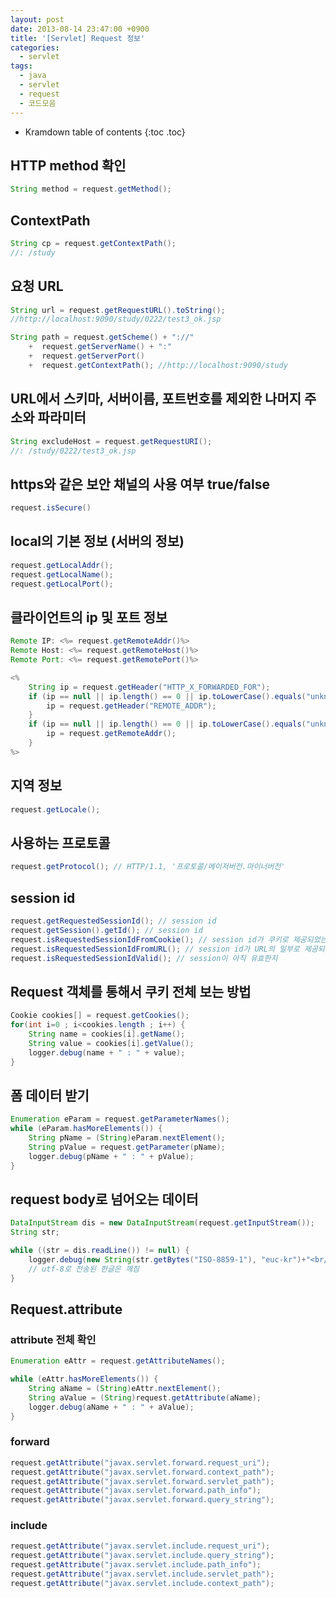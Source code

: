 ```yaml
---
layout: post
date: 2013-08-14 23:47:00 +0900
title: '[Servlet] Request 정보'
categories:
  - servlet
tags:
  - java
  - servlet
  - request
  - 코드모음
---
```


* Kramdown table of contents
{:toc .toc}

## HTTP method 확인

```java
String method = request.getMethod();
```

## ContextPath

```java
String cp = request.getContextPath();
//: /study
```

## 요청 URL

```java
String url = request.getRequestURL().toString();
//http://localhost:9090/study/0222/test3_ok.jsp

String path = request.getScheme() + "://"
    +  request.getServerName() + ":"
    +  request.getServerPort()
    +  request.getContextPath(); //http://localhost:9090/study
```

## URL에서 스키마, 서버이름, 포트번호를 제외한 나머지 주소와 파라미터

```java
String excludeHost = request.getRequestURI();
//: /study/0222/test3_ok.jsp
```

## https와 같은 보안 채널의 사용 여부 true/false

```java
request.isSecure()
```

## local의 기본 정보 (서버의 정보)

```java
request.getLocalAddr();
request.getLocalName();
request.getLocalPort();
```

## 클라이언트의 ip 및 포트 정보

```java
Remote IP: <%= request.getRemoteAddr()%>
Remote Host: <%= request.getRemoteHost()%>
Remote Port: <%= request.getRemotePort()%>

<%
    String ip = request.getHeader("HTTP_X_FORWARDED_FOR");
    if (ip == null || ip.length() == 0 || ip.toLowerCase().equals("unknown")) {
        ip = request.getHeader("REMOTE_ADDR");
    }
    if (ip == null || ip.length() == 0 || ip.toLowerCase().equals("unknown")) {
        ip = request.getRemoteAddr();
    }
%>
```

## 지역 정보

```java
request.getLocale();
```

## 사용하는 프로토콜

```java
request.getProtocol(); // HTTP/1.1, '프로토콜/메이저버전.마이너버전'
```

## session id

```java
request.getRequestedSessionId(); // session id
request.getSession().getId(); // session id
request.isRequestedSessionIdFromCookie(); // session id가 쿠키로 제공되었는지 여부
request.isRequestedSessionIdFromURL(); // session id가 URL의 일부로 제공되었는지 여부
request.isRequestedSessionIdValid(); // session이 아직 유효한지
```

## Request 객체를 통해서 쿠키 전체 보는 방법

```java
Cookie cookies[] = request.getCookies();
for(int i=0 ; i<cookies.length ; i++) {
    String name = cookies[i].getName();
    String value = cookies[i].getValue();
    logger.debug(name + " : " + value);
}
```

## 폼 데이터 받기

```java
Enumeration eParam = request.getParameterNames();
while (eParam.hasMoreElements()) {
    String pName = (String)eParam.nextElement();
    String pValue = request.getParameter(pName);
    logger.debug(pName + " : " + pValue);
}
```

## request body로 넘어오는 데이터

```java
DataInputStream dis = new DataInputStream(request.getInputStream());
String str;

while ((str = dis.readLine()) != null) {
    logger.debug(new String(str.getBytes("ISO-8859-1"), "euc-kr")+"<br/>");
    // utf-8로 전송된 한글은 깨짐
}
```

## Request.attribute

### attribute 전체 확인

```java
Enumeration eAttr = request.getAttributeNames();

while (eAttr.hasMoreElements()) {
    String aName = (String)eAttr.nextElement();
    String aValue = (String)request.getAttribute(aName);
    logger.debug(aName + " : " + aValue);
}
```

### forward

```java
request.getAttribute("javax.servlet.forward.request_uri");
request.getAttribute("javax.servlet.forward.context_path");
request.getAttribute("javax.servlet.forward.servlet_path");
request.getAttribute("javax.servlet.forward.path_info");
request.getAttribute("javax.servlet.forward.query_string");
```

### include

```java
request.getAttribute("javax.servlet.include.request_uri");
request.getAttribute("javax.servlet.include.query_string");
request.getAttribute("javax.servlet.include.path_info");
request.getAttribute("javax.servlet.include.servlet_path");
request.getAttribute("javax.servlet.include.context_path");
```
